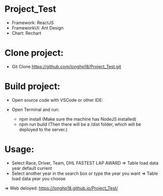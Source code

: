 # Project_Test
- Framework:  ReactJS
- FrameworkUI:  Ant Design
- Chart: Rechart
# Clone project:
- Git Clone https://github.com/longhp18/Project_Test.git
# Build project:
- Open source code with VSCode or other IDE:

- Open Terminal and run:
  + npm install (Make sure the machine has NodeJS installed)
  + npm run build (Then there will be a /dist folder, which will be deployed to the server.)

# Usage:
- Select Race, Driver, Team, DHL FASTEST LAP AWARD => Table load data year default current
- Select another year in the search box or type the year you want => Table load data year you choose

=> Web deloyed: https://longhp18.github.io/Project_Test/
